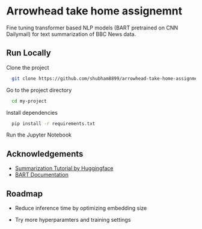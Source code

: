 
# Arrowhead take home assignemnt

Fine tuning transformer based NLP models (BART pretrained on CNN Dailymail) for text summarization of BBC News data.





## Run Locally

Clone the project

```bash
  git clone https://github.com/shubham8899/arrowhead-take-home-assignment.git
```

Go to the project directory

```bash
  cd my-project
```

Install dependencies

```bash
  pip install -r requirements.txt
```

Run the Jupyter Notebook


## Acknowledgements

 - [Summarization Tutorial by Huggingface](https://huggingface.co/docs/transformers/tasks/summarization)
 - [BART Documentation](https://huggingface.co/docs/transformers/model_doc/bart)


## Roadmap

- Reduce inference time by optimizing embedding size

- Try more hyperparamters and training settings

